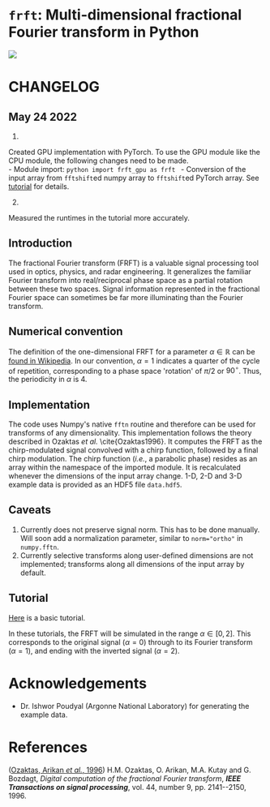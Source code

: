 # `frft`: Multi-dimensional fractional Fourier transform in Python
<img src="WavePropagation.gif">

# CHANGELOG

## May 24 2022
   1. 
   Created GPU implementation with PyTorch. 
   To use the GPU module like the CPU module, the following changes need to be made.  
       - Module import: 
       ```python
       import frft_gpu as frft
       ``` 
       - Conversion of the input array from `fftshift`ed numpy array to `fftshift`ed PyTorch array. 
       See [tutorial](https://nbviewer.org/github/siddharth-maddali/frft/blob/main/tutorial.ipynb) for details. 
   
   2.
   Measured the runtimes in the tutorial more accurately. 
   

## Introduction

The fractional Fourier transform (FRFT) is a valuable signal processing tool used in optics, physics, and radar engineering. 
It generalizes the familiar Fourier transform into real/reciprocal phase space as a partial rotation between these two spaces. 
Signal information represented in the fractional Fourier space can sometimes be far more illuminating than the Fourier transform. 

## Numerical convention
The definition of the one-dimensional FRFT for a parameter $\alpha \in \mathbb{R}$ can be [found in Wikipedia](https://en.wikipedia.org/wiki/Fractional_Fourier_transform#Definition). 
In our convention, $\alpha = 1$ indicates a quarter of the cycle of repetition, corresponding to a phase space 'rotation' of $\pi/2$ or $90^\circ$. 
Thus, the periodicity in $\alpha$ is $4$. 

## Implementation

The code uses Numpy's native `fftn` routine and therefore can be used for transforms of any dimensionality.
This implementation follows the theory described in Ozaktas _et al._ \cite{Ozaktas1996}. 
It computes the FRFT as the chirp-modulated signal convolved with a chirp function, followed by a final chirp modulation. 
The chirp function (_i.e._, a parabolic phase) resides as an array within the namespace of the imported module. 
It is recalculated whenever the dimensions of the input array change. 
1-D, 2-D and 3-D example data is provided as an HDF5 file `data.hdf5`. 

## Caveats
   1. Currently does not preserve signal norm. This has to be done manually. Will soon add a normalization parameter, similar to `norm="ortho"` in `numpy.fftn`. 
   1. Currently selective transforms along user-defined dimensions are not implemented; transforms along all dimensions of the input array by default. 

## Tutorial
[Here](https://nbviewer.org/github/siddharth-maddali/frft/blob/main/tutorial.ipynb) is a basic tutorial.

In these tutorials, the FRFT will be simulated in the range $\alpha \in [0, 2]$. 
This corresponds to the original signal ($\alpha = 0$) through to its Fourier transform ($\alpha = 1$), and ending with the inverted signal ($\alpha = 2$). 


# Acknowledgements

   * Dr. Ishwor Poudyal (Argonne National Laboratory) for generating the example data.

# References

(<a id="cit-Ozaktas1996" href="#call-Ozaktas1996">Ozaktas, Arikan <em>et al.</em>, 1996</a>) H.M. Ozaktas, O. Arikan, M.A. Kutay and G. Bozdagt, <em>Digital computation of the fractional Fourier transform</em>, **<em>IEEE Transactions on signal processing</em>**, vol. 44, number 9, pp. 2141--2150,  1996.


